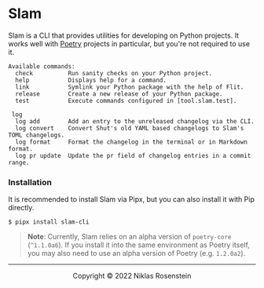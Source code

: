 # Slam

Slam is a CLI that provides utilities for developing on Python projects. It works well with
[Poetry][] projects in particular, but you're not required to use it.

  [Poetry]: https://python-poetry.org/

<!-- Available Commands -->
```
Available commands:
  check          Run sanity checks on your Python project.
  help           Displays help for a command.
  link           Symlink your Python package with the help of Flit.
  release        Create a new release of your Python package.
  test           Execute commands configured in [tool.slam.test].

 log
  log add        Add an entry to the unreleased changelog via the CLI.
  log convert    Convert Shut's old YAML based changelogs to Slam's TOML changelogs.
  log format     Format the changelog in the terminal or in Markdown format.
  log pr update  Update the pr field of changelog entries in a commit range.
```
<!-- /Available Commands -->

### Installation

It is recommended to install Slam via Pipx, but you can also install it with Pip directly.

    $ pipx install slam-cli

> __Note__: Currently, Slam relies on an alpha version of `poetry-core` (`^1.1.0a6`). If you install it into
> the same environment as Poetry itself, you may also need to use an alpha version of Poetry (e.g. `1.2.0a2`).

---

<p align="center">Copyright &copy; 2022 Niklas Rosenstein</p>
